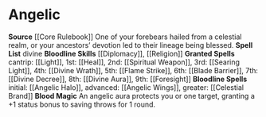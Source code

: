 ﻿---
bloodline: Angelic
id: '2'
name: Angelic
rarity: Common
source: '[[DATABASE/source/Core Rulebook|Core Rulebook]]'
spell:
- '[[DATABASE/spell/Angelic Halo|Angelic Halo]]'
- '[[DATABASE/spell/Angelic Wings|Angelic Wings]]'
- '[[DATABASE/spell/Blade Barrier|Blade Barrier]]'
- '[[DATABASE/spell/Celestial Brand|Celestial Brand]]'
- '[[DATABASE/spell/Divine Aura|Divine Aura]]'
- '[[DATABASE/spell/Divine Decree|Divine Decree]]'
- '[[DATABASE/spell/Divine Wrath|Divine Wrath]]'
- '[[DATABASE/spell/Flame Strike|Flame Strike]]'
- '[[DATABASE/spell/Foresight|Foresight]]'
- '[[DATABASE/spell/Heal|Heal]]'
- '[[DATABASE/spell/Light|Light]]'
- '[[DATABASE/spell/Searing Light|Searing Light]]'
- '[[DATABASE/spell/Spiritual Weapon|Spiritual Weapon]]'
trait: null
type: Sorcerer Bloodline

---
# Angelic

**Source** [[Core Rulebook]] 
One of your forebears hailed from a celestial realm, or your ancestors’ devotion led to their lineage being blessed.
**Spell List** divine
**Bloodline Skills** [[Diplomacy]], [[Religion]]
**Granted Spells** cantrip: [[Light]], 1st: [[Heal]], 2nd: [[Spiritual Weapon]], 3rd: [[Searing Light]], 4th: [[Divine Wrath]], 5th: [[Flame Strike]], 6th: [[Blade Barrier]], 7th: [[Divine Decree]], 8th: [[Divine Aura]], 9th: [[Foresight]]
**Bloodline Spells** initial: [[Angelic Halo]], advanced: [[Angelic Wings]], greater: [[Celestial Brand]]
**Blood Magic** An angelic aura protects you or one target, granting a +1 status bonus to saving throws for 1 round.